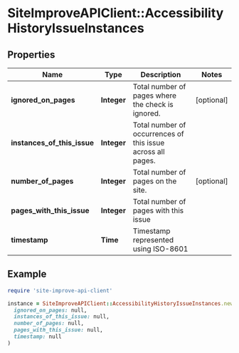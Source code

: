 # SiteImproveAPIClient::AccessibilityHistoryIssueInstances

## Properties

| Name | Type | Description | Notes |
| ---- | ---- | ----------- | ----- |
| **ignored_on_pages** | **Integer** | Total number of pages where the check is ignored. | [optional] |
| **instances_of_this_issue** | **Integer** | Total number of occurrences of this issue across all pages. |  |
| **number_of_pages** | **Integer** | Total number of pages on the site. | [optional] |
| **pages_with_this_issue** | **Integer** | Total number of pages with this issue |  |
| **timestamp** | **Time** | Timestamp represented using ISO-8601 |  |

## Example

```ruby
require 'site-improve-api-client'

instance = SiteImproveAPIClient::AccessibilityHistoryIssueInstances.new(
  ignored_on_pages: null,
  instances_of_this_issue: null,
  number_of_pages: null,
  pages_with_this_issue: null,
  timestamp: null
)
```


